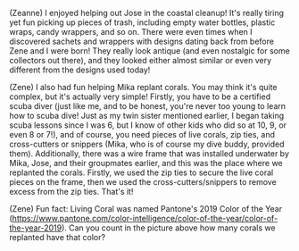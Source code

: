 (Zeanne) I enjoyed helping out Jose in the coastal cleanup! It's really tiring yet fun picking up pieces of trash, including empty water bottles, plastic wraps, candy wrappers, and so on. There were even times when I discovered sachets and wrappers with designs dating back from before Zene and I were born! They really look antique (and even nostalgic for some collectors out there), and they looked either almost similar or even very different from the designs used today!

(Zene) I also had fun helping Mika replant corals. You may think it's quite complex, but it's actually very simple! Firstly, you have to be a certified scuba diver (just like me, and to be honest, you're never too young to learn how to scuba dive! Just as my twin sister mentioned earlier, I began taking scuba lessons since I was 6, but I know of other kids who did so at 10, 9, or even 8 or 7!), and of course, you need pieces of live corals, zip ties, and cross-cutters or snippers (Mika, who is of course my dive buddy, provided them). Additionally, there was a wire frame that was installed underwater by Mika, Jose, and their groupmates earlier, and this was the place where we replanted the corals. Firstly, we used the zip ties to secure the live coral pieces on the frame, then we used the cross-cutters/snippers to remove excess from the zip ties. That's it!

(Zene) Fun fact: Living Coral was named Pantone's 2019 Color of the Year (https://www.pantone.com/color-intelligence/color-of-the-year/color-of-the-year-2019). Can you count in the picture above how many corals we replanted have that color?